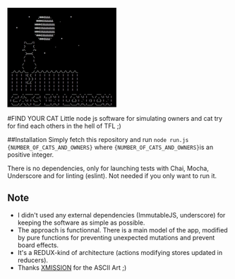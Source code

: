 ![alt tag](https://raw.githubusercontent.com/PBRT/findCat/master/find-cat.png)

#FIND YOUR CAT
Little node js software for simulating owners and cat try for find each others in the hell of TFL ;)

##Installation
Simply fetch this repository and run ```node run.js {NUMBER_OF_CATS_AND_OWNERS}``` where ```{NUMBER_OF_CATS_AND_OWNERS}```is an positive integer.

There is no dependencies, only for launching tests with Chai, Mocha, Underscore and for linting (eslint). Not needed if you only want to run it.

## Note
- I didn't used any external dependencies (ImmutableJS, underscore) for keeping the software as simple as possible.
- The approach is functionnal. There is a main model of the app, modified by pure functions for preventing unexpected mutations and prevent board effects.
- It's a REDUX-kind of architecture (actions modifying stores updated in reducers).
- Thanks [XMISSION](https://user.xmission.com/~emailbox/ascii_cats.htm) for the ASCII Art ;)
